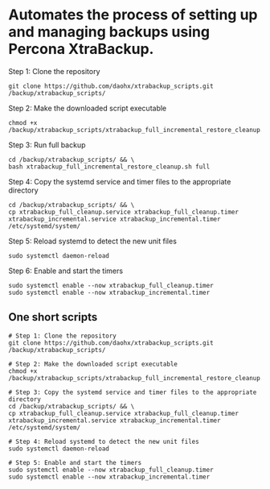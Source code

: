 # Automates the process of setting up and managing backups using Percona XtraBackup.

Step 1: Clone the repository
```
git clone https://github.com/daohx/xtrabackup_scripts.git /backup/xtrabackup_scripts/
```

Step 2: Make the downloaded script executable
```
chmod +x /backup/xtrabackup_scripts/xtrabackup_full_incremental_restore_cleanup.sh
```

Step 3: Run full backup
```
cd /backup/xtrabackup_scripts/ && \
bash xtrabackup_full_incremental_restore_cleanup.sh full
```

Step 4: Copy the systemd service and timer files to the appropriate directory
```
cd /backup/xtrabackup_scripts/ && \
cp xtrabackup_full_cleanup.service xtrabackup_full_cleanup.timer xtrabackup_incremental.service xtrabackup_incremental.timer /etc/systemd/system/
```

Step 5: Reload systemd to detect the new unit files
```
sudo systemctl daemon-reload
```

Step 6: Enable and start the timers
```
sudo systemctl enable --now xtrabackup_full_cleanup.timer
sudo systemctl enable --now xtrabackup_incremental.timer
```

## One short scripts
```
# Step 1: Clone the repository
git clone https://github.com/daohx/xtrabackup_scripts.git /backup/xtrabackup_scripts/

# Step 2: Make the downloaded script executable
chmod +x /backup/xtrabackup_scripts/xtrabackup_full_incremental_restore_cleanup.sh

# Step 3: Copy the systemd service and timer files to the appropriate directory
cd /backup/xtrabackup_scripts/ && \
cp xtrabackup_full_cleanup.service xtrabackup_full_cleanup.timer xtrabackup_incremental.service xtrabackup_incremental.timer /etc/systemd/system/

# Step 4: Reload systemd to detect the new unit files
sudo systemctl daemon-reload

# Step 5: Enable and start the timers
sudo systemctl enable --now xtrabackup_full_cleanup.timer
sudo systemctl enable --now xtrabackup_incremental.timer
```
